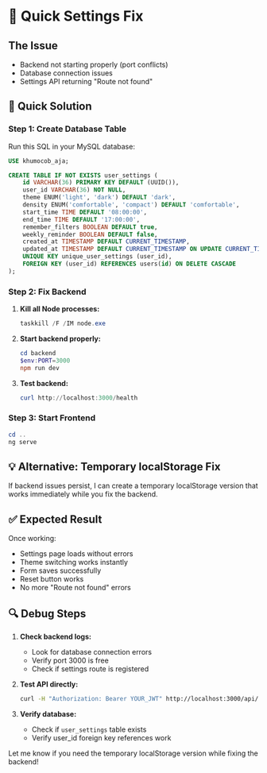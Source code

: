 # 🔧 Quick Settings Fix

## The Issue
- Backend not starting properly (port conflicts)
- Database connection issues
- Settings API returning "Route not found"

## 🚀 Quick Solution

### Step 1: Create Database Table
Run this SQL in your MySQL database:

```sql
USE khumocob_aja;

CREATE TABLE IF NOT EXISTS user_settings (
    id VARCHAR(36) PRIMARY KEY DEFAULT (UUID()),
    user_id VARCHAR(36) NOT NULL,
    theme ENUM('light', 'dark') DEFAULT 'dark',
    density ENUM('comfortable', 'compact') DEFAULT 'comfortable',
    start_time TIME DEFAULT '08:00:00',
    end_time TIME DEFAULT '17:00:00',
    remember_filters BOOLEAN DEFAULT true,
    weekly_reminder BOOLEAN DEFAULT false,
    created_at TIMESTAMP DEFAULT CURRENT_TIMESTAMP,
    updated_at TIMESTAMP DEFAULT CURRENT_TIMESTAMP ON UPDATE CURRENT_TIMESTAMP,
    UNIQUE KEY unique_user_settings (user_id),
    FOREIGN KEY (user_id) REFERENCES users(id) ON DELETE CASCADE
);
```

### Step 2: Fix Backend
1. **Kill all Node processes:**
   ```powershell
   taskkill /F /IM node.exe
   ```

2. **Start backend properly:**
   ```powershell
   cd backend
   $env:PORT=3000
   npm run dev
   ```

3. **Test backend:**
   ```powershell
   curl http://localhost:3000/health
   ```

### Step 3: Start Frontend
```powershell
cd ..
ng serve
```

## 💡 Alternative: Temporary localStorage Fix

If backend issues persist, I can create a temporary localStorage version that works immediately while you fix the backend.

## ✅ Expected Result

Once working:
- Settings page loads without errors
- Theme switching works instantly  
- Form saves successfully
- Reset button works
- No more "Route not found" errors

## 🔍 Debug Steps

1. **Check backend logs:**
   - Look for database connection errors
   - Verify port 3000 is free
   - Check if settings route is registered

2. **Test API directly:**
   ```bash
   curl -H "Authorization: Bearer YOUR_JWT" http://localhost:3000/api/settings
   ```

3. **Verify database:**
   - Check if `user_settings` table exists
   - Verify user_id foreign key references work

Let me know if you need the temporary localStorage version while fixing the backend!



